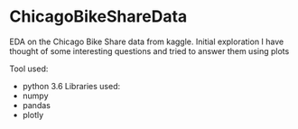 # ChicagoBikeShareData
EDA on the Chicago Bike Share data from kaggle.
Initial exploration
I have thought of some interesting questions and tried to answer them using plots

Tool used:
- python 3.6
Libraries used:
- numpy 
- pandas
- plotly
